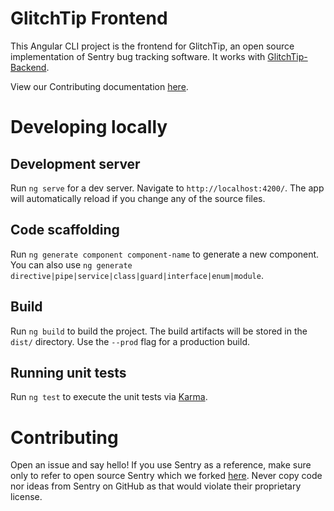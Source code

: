 # GlitchTip Frontend

This Angular CLI project is the frontend for GlitchTip, an open source implementation of Sentry bug tracking software. It works with [GlitchTip-Backend](https://gitlab.com/glitchtip/glitchtip-backend).

View our Contributing documentation [here](./CONTRIBUTING.md).

# Developing locally

## Development server

Run `ng serve` for a dev server. Navigate to `http://localhost:4200/`. The app will automatically reload if you change any of the source files.

## Code scaffolding

Run `ng generate component component-name` to generate a new component. You can also use `ng generate directive|pipe|service|class|guard|interface|enum|module`.

## Build

Run `ng build` to build the project. The build artifacts will be stored in the `dist/` directory. Use the `--prod` flag for a production build.

## Running unit tests

Run `ng test` to execute the unit tests via [Karma](https://karma-runner.github.io).

# Contributing

Open an issue and say hello! If you use Sentry as a reference, make sure only to refer to open source Sentry which we forked [here](https://gitlab.com/glitchtip/sentry-open-source). Never copy code nor ideas from Sentry on GitHub as that would violate their proprietary license.
